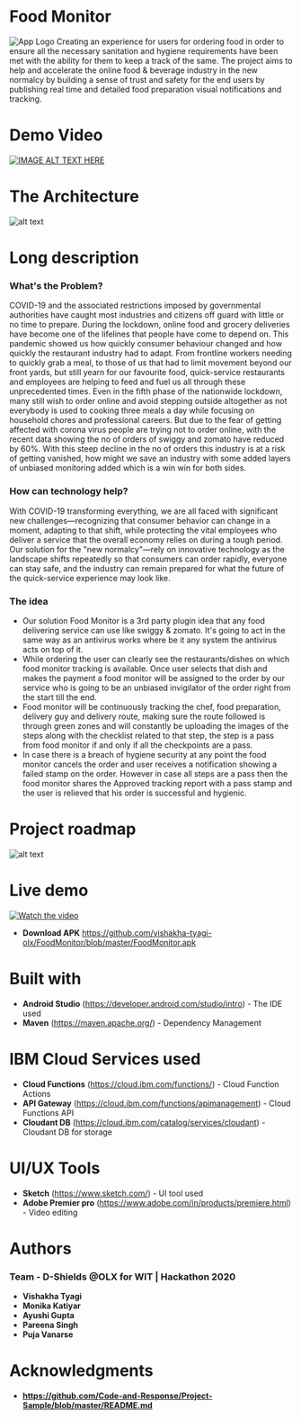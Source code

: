 # Food Monitor
![App Logo](https://github.com/vishakha-tyagi-olx/FoodMonitor/blob/master/Food%20Monitor_app%20icon.png)
Creating an experience for users for ordering food in order to ensure all the necessary sanitation and hygiene requirements have been met with the ability for them to keep a track of the same. The project aims to help and accelerate the online food & beverage industry in the new normalcy by building a sense of trust and safety for the end users by publishing real time and detailed food preparation visual notifications and tracking.
# Demo Video
[![IMAGE ALT TEXT HERE](http://img.youtube.com/vi/bDvlOGKD_T0/maxresdefault.jpg)](https://youtu.be/bDvlOGKD_T0)
# The Architecture
![alt text](https://github.com/vishakha-tyagi-olx/FoodMonitor/blob/master/ArchitectureDiagram.png)
# Long description
### What's the Problem?
COVID-19 and the associated restrictions imposed by governmental authorities have caught most industries and citizens off guard with little or no time to prepare. 
During the lockdown, online food and grocery deliveries have become one of the lifelines that people have come to depend on. 
This pandemic showed us how quickly consumer behaviour changed and how quickly the restaurant industry had to adapt. 
From frontline workers needing to quickly grab a meal, to those of us that had to limit movement beyond our front yards, but still yearn for our favourite food, quick-service restaurants and employees are helping to feed and fuel us all through these unprecedented times. 
Even in the fifth phase of the nationwide lockdown, many still wish to order online and avoid stepping outside altogether as not everybody is used to cooking three meals a day while focusing on household chores and professional careers. 
But due to the fear of getting affected with corona virus people are trying not to order online, with the recent data showing the no of orders of swiggy and zomato have reduced by 60%.
With this steep decline in the no of orders this industry is at a risk of getting vanished, how might we save an industry with some added layers of unbiased monitoring added which is a win win for both sides.
### How can technology help?
With COVID-19 transforming everything, we are all faced with significant new challenges—recognizing that consumer behavior can change in a moment, adapting to that shift, while protecting the vital employees who deliver a service that the overall economy relies on during a tough period. Our solution for the "new normalcy"—rely on innovative technology as the landscape shifts repeatedly so that consumers can order rapidly, everyone can stay safe, and the industry can remain prepared for what the future of the quick-service experience may look like.
### The idea

- Our solution Food Monitor is a 3rd party plugin idea that any food delivering service can use like swiggy & zomato. It's going to act in the same way as an antivirus works where be it any system the antivirus acts on top of it.
- While ordering the user can clearly see the restaurants/dishes on which food monitor tracking is available. Once user selects that dish and makes the payment a food monitor will be assigned to the order by our service who is going to be an unbiased invigilator of the order right from the start till the end. 
- Food monitor will be continuously tracking the chef, food preparation, delivery guy and delivery route, making sure the route followed is through green zones and will constantly be uploading the images of the steps along with the checklist related to that step, the step is a pass from food monitor if and only if all the checkpoints are a pass.
- In case there is a breach of hygiene security at any point the food monitor cancels the order and user receives a notification showing a failed stamp on the order.
However in case all steps are a pass then the food monitor shares the Approved tracking report with a pass stamp and the user is relieved that his order is successful and hygienic.
# Project roadmap
![alt text](https://github.com/vishakha-tyagi-olx/FoodMonitor/blob/master/roadmap.png)
# Live demo
[![Watch the video](https://img.youtube.com/vi/T-D1KVIuvjA/maxresdefault.jpg)](https://youtu.be/bDvlOGKD_T0)
* **Download APK** https://github.com/vishakha-tyagi-olx/FoodMonitor/blob/master/FoodMonitor.apk
# Built with
* **Android Studio** (https://developer.android.com/studio/intro) - The IDE used
* **Maven** (https://maven.apache.org/) - Dependency Management 
# IBM Cloud Services used
* **Cloud Functions** (https://cloud.ibm.com/functions/) - Cloud Function Actions
* **API Gateway** (https://cloud.ibm.com/functions/apimanagement) - Cloud Functions API
* **Cloudant DB** (https://cloud.ibm.com/catalog/services/cloudant) - Cloudant DB for storage 
# UI/UX Tools
* **Sketch** (https://www.sketch.com/) - UI tool used
* **Adobe Premier pro** (https://www.adobe.com/in/products/premiere.html) - Video editing
# Authors
### Team - D-Shields @OLX for WIT | Hackathon 2020
* **Vishakha Tyagi**
* **Monika Katiyar**
* **Ayushi Gupta**
* **Pareena Singh**
* **Puja Vanarse**
# Acknowledgments
* **https://github.com/Code-and-Response/Project-Sample/blob/master/README.md**
